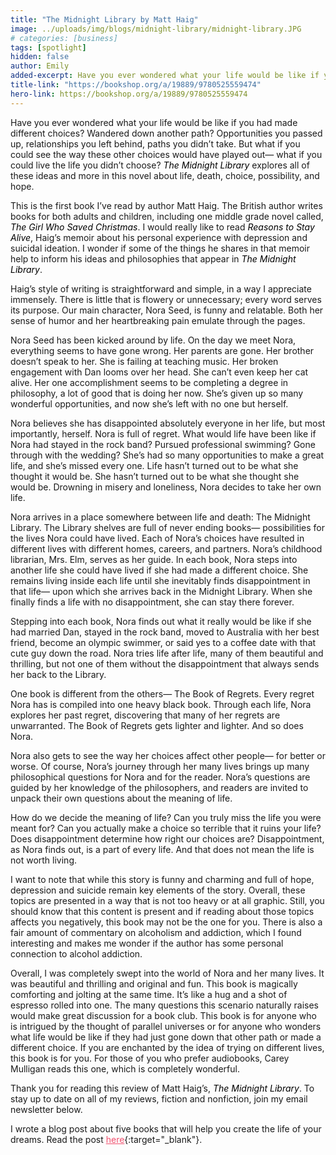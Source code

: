 ```yaml
---
title: "The Midnight Library by Matt Haig"
image: ../uploads/img/blogs/midnight-library/midnight-library.JPG
# categories: [business]
tags: [spotlight]
hidden: false
author: Emily
added-excerpt: Have you ever wondered what your life would be like if you had made different choices? Wandered down another path? Opportunities you passed up, relationships you left behind, paths you didn’t take. But what if you could see the way these other choices would have played out— what if you could live the life you didn’t choose? <i>The Midnight Library</i> explores all of these ideas and more in this novel about life, death, choice, possibility, and hope.
title-link: "https://bookshop.org/a/19889/9780525559474"
hero-link: https://bookshop.org/a/19889/9780525559474
---
```


<style> em {color: black;} p a {color: #f0506e;}</style>

Have you ever wondered what your life would be like if you had made different choices? Wandered down another path? Opportunities you passed up, relationships you left behind, paths you didn’t take. But what if you could see the way these other choices would have played out— what if you could live the life you didn’t choose? _The Midnight Library_ explores all of these ideas and more in this novel about life, death, choice, possibility, and hope.

This is the first book I’ve read by author Matt Haig. The British author writes books for both adults and children, including one middle grade novel called, _The Girl Who Saved Christmas_. I would really like to read _Reasons to Stay Alive_, Haig’s memoir about his personal experience with depression and suicidal ideation. I wonder if some of the things he shares in that memoir help to inform his ideas and philosophies that appear in _The Midnight Library_.

Haig’s style of writing is straightforward and simple, in a way I appreciate immensely. There is little that is flowery or unnecessary; every word serves its purpose. Our main character, Nora Seed, is funny and relatable. Both her sense of humor and her heartbreaking pain emulate through the pages.

Nora Seed has been kicked around by life. On the day we meet Nora, everything seems to have gone wrong. Her parents are gone. Her brother doesn’t speak to her. She is failing at teaching music. Her broken engagement with Dan looms over her head. She can’t even keep her cat alive. Her one accomplishment seems to be completing a degree in philosophy, a lot of good that is doing her now. She’s given up so many wonderful opportunities, and now she’s left with no one but herself.

Nora believes she has disappointed absolutely everyone in her life, but most importantly, herself. Nora is full of regret. What would life have been like if Nora had stayed in the rock band? Pursued professional swimming? Gone through with the wedding? She’s had so many opportunities to make a great life, and she’s missed every one. Life hasn’t turned out to be what she thought it would be. She hasn’t turned out to be what she thought she would be. Drowning in misery and loneliness, Nora decides to take her own life.

Nora arrives in a place somewhere between life and death: The Midnight Library. The Library shelves are full of never ending books— possibilities for the lives Nora could have lived. Each of Nora’s choices have resulted in different lives with different homes, careers, and partners. Nora’s childhood librarian, Mrs. Elm, serves as her guide. In each book, Nora steps into another life she could have lived if she had made a different choice. She remains living inside each life until she inevitably finds disappointment in that life— upon which she arrives back in the Midnight Library. When she finally finds a life with no disappointment, she can stay there forever.

Stepping into each book, Nora finds out what it really would be like if she had married Dan, stayed in the rock band, moved to Australia with her best friend, become an olympic swimmer, or said yes to a coffee date with that cute guy down the road. Nora tries life after life, many of them beautiful and thrilling, but not one of them without the disappointment that always sends her back to the Library.

One book is different from the others— The Book of Regrets. Every regret Nora has is compiled into one heavy black book. Through each life, Nora explores her past regret, discovering that many of her regrets are unwarranted. The Book of Regrets gets lighter and lighter. And so does Nora.

Nora also gets to see the way her choices affect other people— for better or worse. Of course, Nora’s journey through her many lives brings up many philosophical questions for Nora and for the reader. Nora’s questions are guided by her knowledge of the philosophers, and readers are invited to unpack their own questions about the meaning of life.

How do we decide the meaning of life? Can you truly miss the life you were meant for? Can you actually make a choice so terrible that it ruins your life? Does disappointment determine how right our choices are? Disappointment, as Nora finds out, is a part of every life. And that does not mean the life is not worth living.

I want to note that while this story is funny and charming and full of hope, depression and suicide remain key elements of the story. Overall, these topics are presented in a way that is not too heavy or at all graphic. Still, you should know that this content is present and if reading about those topics affects you negatively, this book may not be the one for you. There is also a fair amount of commentary on alcoholism and addiction, which I found interesting and makes me wonder if the author has some personal connection to alcohol addiction.

Overall, I was completely swept into the world of Nora and her many lives. It was beautiful and thrilling and original and fun. This book is magically comforting and jolting at the same time. It’s like a hug and a shot of espresso rolled into one. The many questions this scenario naturally raises would make great discussion for a book club. This book is for anyone who is intrigued by the thought of parallel universes or for anyone who wonders what life would be like if they had just gone down that other path or made a different choice. If you are enchanted by the idea of trying on different lives, this book is for you. For those of you who prefer audiobooks, Carey Mulligan reads this one, which is completely wonderful.

Thank you for reading this review of Matt Haig’s, _The Midnight Library_. To stay up to date on all of my reviews, fiction and nonfiction, join my email newsletter below.

I wrote a blog post about five books that will help you create the life of your dreams. Read the post [here](https://project-emily.com/5-books-that-will-help-you-create-the-life-you-dream-about/){:target="\_blank"}.
